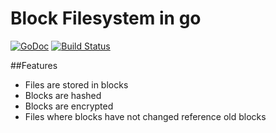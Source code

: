 Block Filesystem in go
=======

[![GoDoc](https://godoc.org/github.com/Inflatablewoman/blocks?status.svg)](https://godoc.org/github.com/Inflatablewoman/blocks)
[![Build Status](https://drone.io/github.com/Inflatablewoman/blocks/status.png)](https://drone.io/github.com/Inflatablewoman/blocks/latest)

##Features

- Files are stored in blocks
- Blocks are hashed
- Blocks are encrypted
- Files where blocks have not changed reference old blocks
